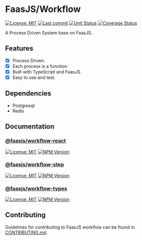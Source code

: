 # FaasJS/Workflow

[![License: MIT](https://img.shields.io/npm/l/@faasjs/workflow-step.svg)](https://github.com/faasjs/workflow/blob/main/LICENSE)
[![Last commit](https://img.shields.io/github/last-commit/faasjs/workflow)](https://github.com/faasjs/workflow)
[![Unit Status](https://github.com/faasjs/workflow/actions/workflows/unit-test.yml/badge.svg)](https://github.com/faasjs/workflow/actions/workflows/unit-test.yml)
[![Coverage Status](https://img.shields.io/codecov/c/github/faasjs/workflow.svg)](https://app.codecov.io/gh/faasjs/workflow)

A Process Driven System base on FaasJS.

## Features

- [x] Process Driven.
- [x] Each process is a function.
- [x] Built with TypeScript and FaasJS.
- [x] Easy to use and test.

## Dependencies

- Postgresql
- Redis

## Documentation

### [@faasjs/workflow-react](packages/react/README.md)

[![License: MIT](https://img.shields.io/npm/l/@faasjs/workflow-react.svg)](https://github.com/faasjs/workflow/blob/main/packages/react/LICENSE)
[![NPM Version](https://img.shields.io/npm/v/@faasjs/workflow-react/latest.svg)](https://www.npmjs.com/package/@faasjs/workflow-react)

### [@faasjs/workflow-step](packages/step/README.md)

[![License: MIT](https://img.shields.io/npm/l/@faasjs/workflow-step.svg)](https://github.com/faasjs/workflow/blob/main/packages/step/LICENSE)
[![NPM Version](https://img.shields.io/npm/v/@faasjs/workflow-step/latest.svg)](https://www.npmjs.com/package/@faasjs/workflow-step)

### [@faasjs/workflow-types](packages/types/README.md)

[![License: MIT](https://img.shields.io/npm/l/@faasjs/workflow-types.svg)](https://github.com/faasjs/workflow/blob/main/packages/types/LICENSE)
[![NPM Version](https://img.shields.io/npm/v/@faasjs/workflow-types/latest.svg)](https://www.npmjs.com/package/@faasjs/workflow-types)

## Contributing

Guidelines for contributing to FaasJS workflow can be found in [CONTRIBUTING.md](CONTRIBUTING.md).
